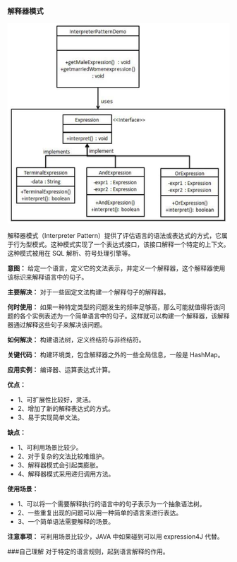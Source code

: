### 解释器模式

![image-20230412012149305](readme.assets/image-20230412012149305.png)

解释器模式（Interpreter Pattern）提供了评估语言的语法或表达式的方式，它属于行为型模式。这种模式实现了一个表达式接口，该接口解释一个特定的上下文。这种模式被用在 SQL 解析、符号处理引擎等。

**意图：** 给定一个语言，定义它的文法表示，并定义一个解释器，这个解释器使用该标识来解释语言中的句子。

**主要解决：** 对于一些固定文法构建一个解释句子的解释器。

**何时使用：** 如果一种特定类型的问题发生的频率足够高，那么可能就值得将该问题的各个实例表述为一个简单语言中的句子。这样就可以构建一个解释器，该解释器通过解释这些句子来解决该问题。

**如何解决：** 构建语法树，定义终结符与非终结符。

**关键代码：** 构建环境类，包含解释器之外的一些全局信息，一般是 HashMap。

**应用实例：** 编译器、运算表达式计算。

**优点：** 
- 1、可扩展性比较好，灵活。
- 2、增加了新的解释表达式的方式。
- 3、易于实现简单文法。

**缺点：** 
- 1、可利用场景比较少。 
- 2、对于复杂的文法比较难维护。 
- 3、解释器模式会引起类膨胀。 
- 4、解释器模式采用递归调用方法。

**使用场景：** 
- 1、可以将一个需要解释执行的语言中的句子表示为一个抽象语法树。 
- 2、一些重复出现的问题可以用一种简单的语言来进行表达。 
- 3、一个简单语法需要解释的场景。

**注意事项：** 可利用场景比较少，JAVA 中如果碰到可以用 expression4J 代替。

###自己理解
对于特定的语言规则，起到语言解释的作用。

